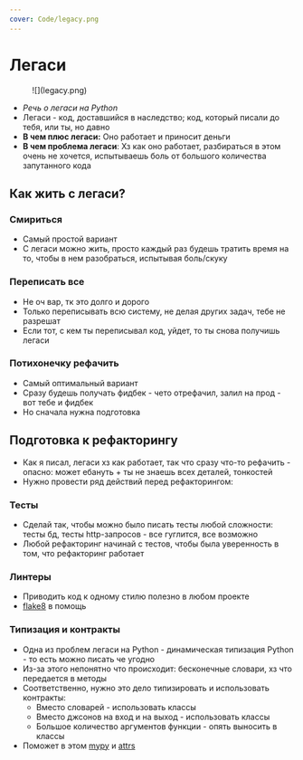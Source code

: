 ```yaml
---
cover: Code/legacy.png 
---
```


# Легаси

<figure markdown>
![](legacy.png)
</figure>

- _Речь о легаси на Python_
- Легаси - код, доставшийся в наследство; код, который писали до тебя, или ты, но давно
- **В чем плюс легаси:** Оно работает и приносит деньги
- **В чем проблема легаси**: Хз как оно работает, разбираться в этом очень не хочется, испытываешь боль от большого
  количества запутанного кода

## Как жить с легаси?

### Смириться

- Самый простой вариант
- С легаси можно жить, просто каждый раз будешь тратить время на то, чтобы в нем
  разобраться, испытывая боль/скуку

### Переписать все

- Не оч вар, тк это долго и дорого
- Только переписывать всю систему, не делая других задач, тебе не разрешат
- Если тот, с кем ты переписывал код, уйдет, то ты снова получишь легаси

### Потихонечку рефачить

- Самый оптимальный вариант
- Сразу будешь получать фидбек - чето отрефачил, залил на прод - вот тебе и фидбек
- Но сначала нужна подготовка

## Подготовка к рефакторингу

- Как я писал, легаси хз как работает, так что сразу что-то рефачить - опасно: может ебануть + ты не знаешь всех
  деталей, тонкостей
- Нужно провести ряд действий перед рефакторингом:

### Тесты

- Сделай так, чтобы можно было писать тесты любой сложности: тесты бд, тесты http-запросов - все гуглится, все возможно
- Любой рефакторинг начинай с тестов, чтобы была уверенность в том, что рефакторинг работает

### Линтеры

- Приводить код к одному стилю полезно в любом проекте
- [flake8](https://flake8.pycqa.org/en/latest/) в помощь

### Типизация и контракты

- Одна из проблем легаси на Python - динамическая типизация Python - то есть можно писать че угодно
- Из-за этого непонятно что происходит: бесконечные словари, хз что передается в методы
- Соответственно, нужно это дело типизировать и использовать контракты:
    - Вместо словарей - использовать классы
    - Вместо джсонов на вход и на выход - использовать классы
    - Большое количество аргументов функции - опять выносить в классы
- Поможет в этом [mypy](http://mypy-lang.org/) и [attrs](https://www.attrs.org/en/stable/)


